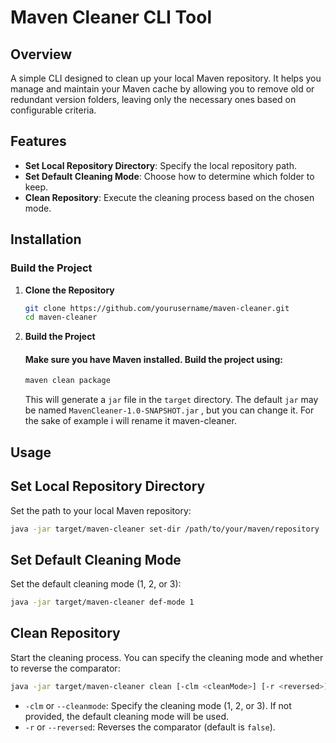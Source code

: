 # Maven Cleaner CLI Tool

## Overview

A simple CLI designed to clean up your local Maven repository. It helps you manage and maintain your Maven cache by allowing you to remove old or redundant version folders, leaving only the necessary ones based on configurable criteria.

## Features

- **Set Local Repository Directory**: Specify the local repository path.
- **Set Default Cleaning Mode**: Choose how to determine which folder to keep.
- **Clean Repository**: Execute the cleaning process based on the chosen mode.

## Installation

### Build the Project

1. **Clone the Repository**

   ```sh
   git clone https://github.com/yourusername/maven-cleaner.git
   cd maven-cleaner
   ```
2. **Build the Project**
   #### Make sure you have Maven installed. Build the project using:
   ```sh
   maven clean package
   ```
   This will generate a `jar` file in the `target` directory. The default `jar` may be named `MavenCleaner-1.0-SNAPSHOT.jar` , but you can change it.
   For the sake of example i will rename it maven-cleaner.
## Usage
## Set Local Repository Directory
Set the path to your local Maven repository:
```sh
java -jar target/maven-cleaner set-dir /path/to/your/maven/repository
```
## Set Default Cleaning Mode
Set the default cleaning mode (1, 2, or 3):
```sh
java -jar target/maven-cleaner def-mode 1
```
## Clean Repository
Start the cleaning process. You can specify the cleaning mode and whether to reverse the comparator:
```sh
java -jar target/maven-cleaner clean [-clm <cleanMode>] [-r <reversed>]
```
* `-clm` or `--cleanmode`: Specify the cleaning mode (1, 2, or 3). If not provided, the default cleaning mode will be used.
* `-r` or `--reversed`: Reverses the comparator (default is `false`).


